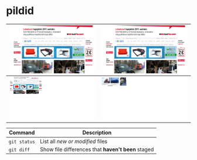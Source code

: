 # pildid


|![Preview](suurpilt.png)|![Preview](suurpilt.png)|
----------------------------------------|------------------------------------------
|![Alt text](vaike1.png "Optional title")| ![Alt text](vaike2.png "Optional title")|


| Command | Description |
| --- | --- |
| `git status` | List all *new or modified* files |
| `git diff` | Show file differences that **haven't been** staged |
